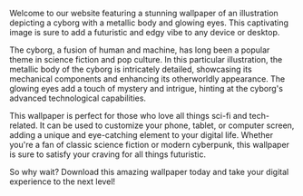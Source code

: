 <!--
Write me content for website with wallpaper "An illustration of a cyborg with a metallic body and glowing eyes"
-->

<!--font:Montserrat-->

Welcome to our website featuring a stunning wallpaper of an illustration depicting a cyborg with a metallic body and glowing eyes. This captivating image is sure to add a futuristic and edgy vibe to any device or desktop.

The cyborg, a fusion of human and machine, has long been a popular theme in science fiction and pop culture. In this particular illustration, the metallic body of the cyborg is intricately detailed, showcasing its mechanical components and enhancing its otherworldly appearance. The glowing eyes add a touch of mystery and intrigue, hinting at the cyborg's advanced technological capabilities.

This wallpaper is perfect for those who love all things sci-fi and tech-related. It can be used to customize your phone, tablet, or computer screen, adding a unique and eye-catching element to your digital life. Whether you're a fan of classic science fiction or modern cyberpunk, this wallpaper is sure to satisfy your craving for all things futuristic.

So why wait? Download this amazing wallpaper today and take your digital experience to the next level!
